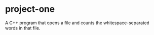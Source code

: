 # project-one
A C++ program that opens a file and counts the whitespace-separated words in that file.
